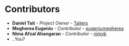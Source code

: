 # Contributors

* **Daniel Tait** - *Project Owner* - [Taiters](https://github.com/Taiters)
* **Megherea Eugeniu** - *Contributor* - [eugeniumegherea](https://github.com/eugeniumegherea)
* **Nima Afzal Ahangaran** - *Contributor* - [nimvb](https://github.com/nimvb)
* ..You?